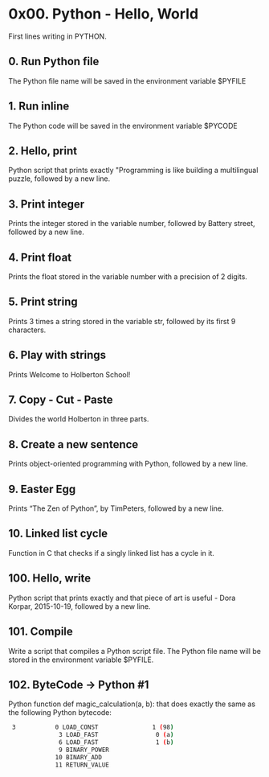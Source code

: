 # 0x00. Python - Hello, World

First lines writing in PYTHON.

## 0. Run Python file
The Python file name will be saved in the environment variable $PYFILE

## 1. Run inline 
The Python code will be saved in the environment variable $PYCODE

## 2. Hello, print
Python script that prints exactly "Programming is like building a multilingual puzzle, followed by a new line.

## 3. Print integer
Prints the integer stored in the variable number, followed by Battery street, followed by a new line.

## 4. Print float 
Prints the float stored in the variable number with a precision of 2 digits.

## 5. Print string 
Prints 3 times a string stored in the variable str, followed by its first 9 characters.

## 6. Play with strings
Prints Welcome to Holberton School!

## 7. Copy - Cut - Paste
Divides the world Holberton in three parts.

## 8. Create a new sentence 
Prints object-oriented programming with Python, followed by a new line.

## 9. Easter Egg
Prints “The Zen of Python”, by TimPeters, followed by a new line.

## 10. Linked list cycle
Function in C that checks if a singly linked list has a cycle in it.

## 100. Hello, write
Python script that prints exactly and that piece of art is useful - Dora Korpar, 2015-10-19, followed by a new line.

## 101. Compile
Write a script that compiles a Python script file. The Python file name will be stored in the environment variable $PYFILE.

## 102. ByteCode -> Python #1
Python function def magic_calculation(a, b): that does exactly the same as the following Python bytecode:
```bash
 3           0 LOAD_CONST               1 (98)
              3 LOAD_FAST                0 (a)
              6 LOAD_FAST                1 (b)
              9 BINARY_POWER
             10 BINARY_ADD
             11 RETURN_VALUE

```